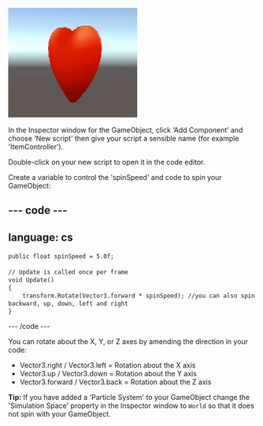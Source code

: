 ![The Game view showing a hear GameObject spinning about it's Y axis.](images/spinning-heart.gif)

In the Inspector window for the GameObject, click ‘Add Component’ and choose ‘New script’ then give your script a sensible name (for example 'ItemController').

Double-click on your new script to open it in the code editor.

Create a variable to control the 'spinSpeed' and code to spin your GameObject:

--- code ---
---
language: cs
---

    public float spinSpeed = 5.0f; 

    // Update is called once per frame
    void Update()
    {
        transform.Rotate(Vector3.forward * spinSpeed); //you can also spin backward, up, down, left and right
    }

--- /code ---

You can rotate about the X, Y, or Z axes by amending the direction in your code:
+ Vector3.right / Vector3.left = Rotation about the X axis
+ Vector3.up / Vector3.down = Rotation about the Y axis
+ Vector3.forward / Vector3.back = Rotation about the Z axis

**Tip:** If you have added a 'Particle System' to your GameObject change the 'Simulation Space' property in the Inspector window to `World` so that it does not spin with your GameObject.

